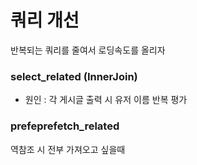 # 쿼리 개선
반복되는 쿼리를 줄여서 로딩속도를 올리자
### select_related (InnerJoin)
- 원인 : 각 게시글 출력 시 유저 이름 반복 평가

### prefeprefetch_related
역참조 시 전부 가져오고 싶을때